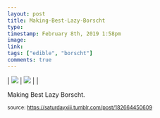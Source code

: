 ```yaml
---
layout: post
title: Making-Best-Lazy-Borscht
type: 
timestamp: February 8th, 2019 1:58pm
image: 
link: 
tags: ["edible", "borscht"]
comments: true
---
```


| <img src="https://saturdayxiii.github.io/media/182664450609_0.jpg"/> | <img src="https://saturdayxiii.github.io/media/182664450609_1.gif"/> |  |

Making Best Lazy Borscht.
 
  
<small>source: https://saturdayxiii.tumblr.com/post/182664450609</small>
